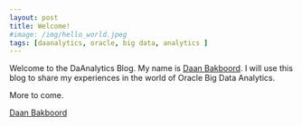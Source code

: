 ```yaml
---
layout: post
title: Welcome!
#image: /img/hello_world.jpeg
tags: [daanalytics, oracle, big data, analytics ]
---
```


Welcome to the DaAnalytics Blog. My name is [Daan Bakboord](http://www.daanbakboord.com). I will use this blog to share my experiences in the world of Oracle Big Data Analytics.

More to come.

[Daan Bakboord](http://www.daanbakboord.com)


